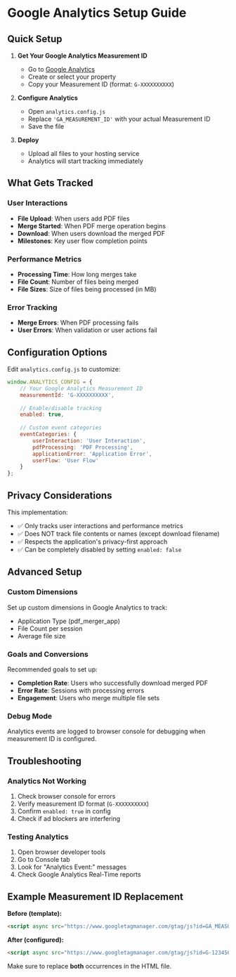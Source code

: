 # Google Analytics Setup Guide

## Quick Setup

1. **Get Your Google Analytics Measurement ID**
   - Go to [Google Analytics](https://analytics.google.com/)
   - Create or select your property
   - Copy your Measurement ID (format: `G-XXXXXXXXXX`)

2. **Configure Analytics**
   - Open `analytics.config.js`
   - Replace `'GA_MEASUREMENT_ID'` with your actual Measurement ID
   - Save the file

3. **Deploy**
   - Upload all files to your hosting service
   - Analytics will start tracking immediately

## What Gets Tracked

### User Interactions
- **File Upload**: When users add PDF files
- **Merge Started**: When PDF merge operation begins
- **Download**: When users download the merged PDF
- **Milestones**: Key user flow completion points

### Performance Metrics
- **Processing Time**: How long merges take
- **File Count**: Number of files being merged
- **File Sizes**: Size of files being processed (in MB)

### Error Tracking
- **Merge Errors**: When PDF processing fails
- **User Errors**: When validation or user actions fail

## Configuration Options

Edit `analytics.config.js` to customize:

```javascript
window.ANALYTICS_CONFIG = {
    // Your Google Analytics Measurement ID
    measurementId: 'G-XXXXXXXXXX',
    
    // Enable/disable tracking
    enabled: true,
    
    // Custom event categories
    eventCategories: {
        userInteraction: 'User Interaction',
        pdfProcessing: 'PDF Processing',
        applicationError: 'Application Error',
        userFlow: 'User Flow'
    }
};
```

## Privacy Considerations

This implementation:
- ✅ Only tracks user interactions and performance metrics
- ✅ Does NOT track file contents or names (except download filename)
- ✅ Respects the application's privacy-first approach
- ✅ Can be completely disabled by setting `enabled: false`

## Advanced Setup

### Custom Dimensions
Set up custom dimensions in Google Analytics to track:
- Application Type (pdf_merger_app)
- File Count per session
- Average file size

### Goals and Conversions
Recommended goals to set up:
- **Completion Rate**: Users who successfully download merged PDF
- **Error Rate**: Sessions with processing errors
- **Engagement**: Users who merge multiple file sets

### Debug Mode
Analytics events are logged to browser console for debugging when measurement ID is configured.

## Troubleshooting

### Analytics Not Working
1. Check browser console for errors
2. Verify measurement ID format (`G-XXXXXXXXXX`)
3. Confirm `enabled: true` in config
4. Check if ad blockers are interfering

### Testing Analytics
1. Open browser developer tools
2. Go to Console tab
3. Look for "Analytics Event:" messages
4. Check Google Analytics Real-Time reports

## Example Measurement ID Replacement

**Before (template):**
```html
<script async src="https://www.googletagmanager.com/gtag/js?id=GA_MEASUREMENT_ID"></script>
```

**After (configured):**
```html
<script async src="https://www.googletagmanager.com/gtag/js?id=G-1234567890"></script>
```

Make sure to replace **both** occurrences in the HTML file.